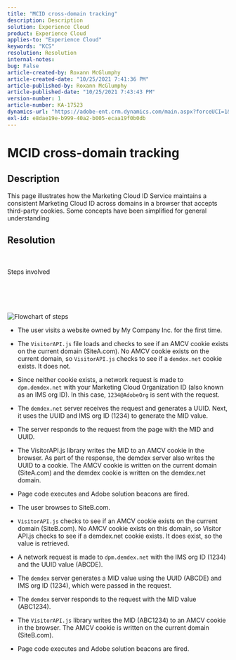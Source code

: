 ```yaml
---
title: "MCID cross-domain tracking"
description: Description
solution: Experience Cloud
product: Experience Cloud
applies-to: "Experience Cloud"
keywords: "KCS"
resolution: Resolution
internal-notes: 
bug: False
article-created-by: Roxann McGlumphy
article-created-date: "10/25/2021 7:41:36 PM"
article-published-by: Roxann McGlumphy
article-published-date: "10/25/2021 7:43:43 PM"
version-number: 1
article-number: KA-17523
dynamics-url: "https://adobe-ent.crm.dynamics.com/main.aspx?forceUCI=1&pagetype=entityrecord&etn=knowledgearticle&id=28dfc18c-cb35-ec11-b6e6-000d3a3485ea"
exl-id: e8dae19e-b999-40a2-b005-ecaa19f0b0db
---
```

# MCID cross-domain tracking

## Description

This page illustrates how the Marketing Cloud ID Service maintains a consistent Marketing Cloud ID across domains in a browser that accepts third-party cookies. Some concepts have been simplified for general understanding

## Resolution

<br><br>Steps involved<br><br><br><br><br><br>![Flowchart of steps](https://helpx.adobe.com/marketing-cloud-core/kb/MCID/CrossDomain/jcr%3acontent/main-pars/image.img.png/MCID%20Cross%20Domain.png "Flowchart of steps")
- The user visits a website owned by My Company Inc. for the first time.


- The `VisitorAPI.js` file loads and checks to see if an AMCV cookie exists on the current domain (SiteA.com). No AMCV cookie exists on the current domain, so `VisitorAPI.js` checks to see if a `demdex.net` cookie exists. It does not.


- Since neither cookie exists, a network request is made to `dpm.demdex.net` with your Marketing Cloud Organization ID (also known as an IMS org ID). In this case, `1234@AdobeOrg` is sent with the request.


- The `demdex.net` server receives the request and generates a UUID. Next, it uses the UUID and IMS org ID (1234) to generate the MID value.


- The server responds to the request from the page with the MID and UUID.


- The VisitorAPI.js library writes the MID to an AMCV cookie in the browser. As part of the response, the demdex server also writes the UUID to a cookie. The AMCV cookie is written on the current domain (SiteA.com) and the demdex cookie is written on the demdex.net domain.


- Page code executes and Adobe solution beacons are fired.


- The user browses to SiteB.com.


- `VisitorAPI.js` checks to see if an AMCV cookie exists on the current domain (SiteB.com). No AMCV cookie exists on this domain, so Visitor API.js checks to see if a demdex.net cookie exists. It does exist, so the value is retrieved.


- A network request is made to `dpm.demdex.net` with the IMS org ID (1234) and the UUID value (ABCDE).


- The `demdex` server generates a MID value using the UUID (ABCDE) and IMS org ID (1234), which were passed in the request.


- The `demdex` server responds to the request with the MID value (ABC1234).


- The `VisitorAPI.js` library writes the MID (ABC1234) to an AMCV cookie in the browser. The AMCV cookie is written on the current domain (SiteB.com).


- Page code executes and Adobe solution beacons are fired.
